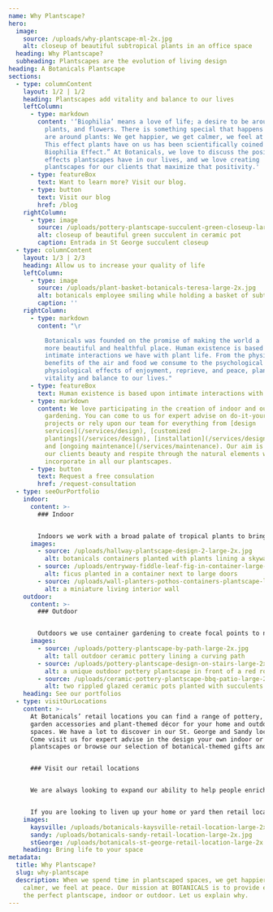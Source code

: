 ```yaml
---
name: Why Plantscape?
hero:
  image:
    source: /uploads/why-plantscape-ml-2x.jpg
    alt: closeup of beautiful subtropical plants in an office space
  heading: Why Plantscape?
  subheading: Plantscapes are the evolution of living design
heading: A Botanicals Plantscape
sections:
  - type: columnContent
    layout: 1/2 | 1/2
    heading: Plantscapes add vitality and balance to our lives
    leftColumn:
      - type: markdown
        content: '‘Biophilia’ means a love of life; a desire to be around nature,
          plants, and flowers. There is something special that happens when we
          are around plants: We get happier, we get calmer, we feel at peace.
          This effect plants have on us has been scientifically coined “The
          Biophilia Effect.” At Botanicals, we love to discuss the positive
          effects plantscapes have in our lives, and we love creating
          plantscapes for our clients that maximize that positivity.'
      - type: featureBox
        text: Want to learn more? Visit our blog.
      - type: button
        text: Visit our blog
        href: /blog
    rightColumn:
      - type: image
        source: /uploads/pottery-plantscape-succulent-green-closeup-large-2x.jpg
        alt: closeup of beautiful green succulent in ceramic pot
        caption: Entrada in St George succulent closeup
  - type: columnContent
    layout: 1/3 | 2/3
    heading: Allow us to increase your quality of life
    leftColumn:
      - type: image
        source: /uploads/plant-basket-botanicals-teresa-large-2x.jpg
        alt: botanicals employee smiling while holding a basket of subtropical plants
        caption: ''
    rightColumn:
      - type: markdown
        content: "\r

          Botanicals was founded on the promise of making the world a
          more beautiful and healthful place. Human existence is based upon the
          intimate interactions we have with plant life. From the physical
          benefits of the air and food we consume to the psychological and
          physiological effects of enjoyment, reprieve, and peace, plants add
          vitality and balance to our lives."
      - type: featureBox
        text: Human existence is based upon intimate interactions with plant life
      - type: markdown
        content: We love participating in the creation of indoor and outdoor container
          gardening. You can come to us for expert advise on do-it-yourself
          projects or rely upon our team for everything from [design
          services](/services/design), [customized
          plantings](/services/design), [installation](/services/design),
          and [ongoing maintenance](/services/maintenance). Our aim is to bring
          our clients beauty and respite through the natural elements we
          incorporate in all our plantscapes.
      - type: button
        text: Request a free consulation
        href: /request-consultation
  - type: seeOurPortfolio
    indoor:
      content: >-
        ### Indoor


        Indoors we work with a broad palate of tropical plants to bring these powerful oxygenators inside to enhance homes and workspaces. Our plantings bring style and vitality into the rooms they grace. We pair them with exquisite container options and the best planting mediums to bring our clients living art that not only looks fantastic but serves to filter, humidify, and purify the air.
      images:
        - source: /uploads/hallway-plantscape-design-2-large-2x.jpg
          alt: botanicals containers planted with plants lining a skywalk
        - source: /uploads/entryway-fiddle-leaf-fig-in-container-large-2x.jpg
          alt: ficus planted in a container next to large doors
        - source: /uploads/wall-planters-pothos-containers-plantscape-large-2x.jpg
          alt: a miniature living interior wall
    outdoor:
      content: >-
        ### Outdoor


        Outdoors we use container gardening to create focal points to new or existing landscapes and patios. We use combinations of annual and perennial plantings to add punctuation and gorgeous architectural elements that stand the test of time. In addition to our outdoor containers and plantings we offer garden décor item. We have free-standing water fountains and can convert almost any of our high-fired pottery pieces into a water feature. We also offer customized fire features, and décor items that help pull everything together and reveal your own flair.
      images:
        - source: /uploads/pottery-plantscape-by-path-large-2x.jpg
          alt: tall outdoor ceramic pottery lining a curving path
        - source: /uploads/pottery-plantscape-design-on-stairs-large-2x.jpg
          alt: a unique outdoor pottery plantscape in front of a red rock
        - source: /uploads/ceramic-pottery-plantscape-bbq-patio-large-2x.jpg
          alt: two rippled glazed ceramic pots planted with succulents oudoors
    heading: See our portfolios
  - type: visitOurLocations
    content: >-
      At Botanicals’ retail locations you can find a range of pottery, planters,
      garden accessories and plant-themed décor for your home and outdoor
      spaces. We have a lot to discover in our St. George and Sandy locations.
      Come visit us for expert advise in the design your own indoor or outdoor
      plantscapes or browse our selection of botanical-themed gifts and décor.


      ### Visit our retail locations


      We are always looking to expand our ability to help people enrich their lives. This is why we have [three retail locations](/locations). Visit us at these locations to find beautiful ceramic pottery, metal art, yard decor, plants, and more.


      If you are looking to liven up your home or yard then retail locations will provide you with the tool necessary to do that. Our staff are always happy to answer any questions to help with your designing. We have a lot to offer, and provide a delivery service for those who want it.
    images:
      kaysville: /uploads/botanicals-kaysville-retail-location-large-2x.jpg
      sandy: /uploads/botanicals-sandy-retail-location-large-2x.jpg
      stGeorge: /uploads/botanicals-st-george-retail-location-large-2x.jpg
    heading: Bring life to your space
metadata:
  title: Why Plantscape?
  slug: why-plantscape
  description: When we spend time in plantscaped spaces, we get happier, we get
    calmer, we feel at peace. Our mission at BOTANICALS is to provide everyone
    the perfect plantscape, indoor or outdoor. Let us explain why.
---
```


